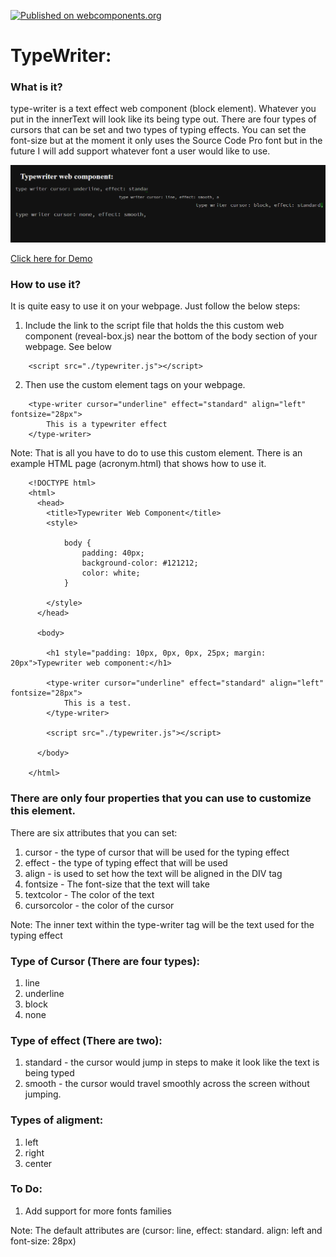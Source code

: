 [![Published on webcomponents.org](https://img.shields.io/badge/webcomponents.org-published-blue.svg)](https://www.webcomponents.org/element/owner/my-element)
# TypeWriter:

### What is it?
type-writer is a text effect web component (block element). Whatever you put in the innerText will look like
its being type out. There are four types of cursors that can be set and two types of typing effects.  You can set 
the font-size but at the moment it only uses the Source Code Pro font but in the future I will add support
whatever font a user would like to use.

![Alt text](https://github.com/mmgrant73/typewriter/blob/master/typewriter.png?raw=true "Image-TypeWriter")

[Click here for Demo](https://mmgrant73.github.io/revealbox/typewriter.html) 

### How to use it?
It is quite easy to use it on your webpage. Just follow the below steps:

1. Include the link to the script file that holds the this custom web component (reveal-box.js) near the bottom of 
   the body section of your webpage.  See below
   
```
    <script src="./typewriter.js"></script>
```

2.  Then use the custom element tags on your webpage.

```
    <type-writer cursor="underline" effect="standard" align="left" fontsize="28px">
        This is a typewriter effect
    </type-writer>
```

Note: That is all you have to do to use this custom element.  There is an example HTML page (acronym.html) that shows how to use it.

```
    <!DOCTYPE html>
    <html>
      <head>
        <title>Typewriter Web Component</title>
        <style>
       
            body {
                padding: 40px;
                background-color: #121212;
                color: white;
            }
            
        </style>
      </head>
      
      <body>
      
        <h1 style="padding: 10px, 0px, 0px, 25px; margin: 20px">Typewriter web component:</h1>

        <type-writer cursor="underline" effect="standard" align="left" fontsize="28px">
            This is a test.
        </type-writer>

        <script src="./typewriter.js"></script>

      </body>
      
    </html>
```

### There are only four properties that you can use to customize this element.

There are six attributes that you can set:
1. cursor - the type of cursor that will be used for the typing effect
2. effect - the type of typing effect that will be used
3. align - is used to set how the text will be aligned in the DIV tag
4. fontsize - The font-size that the text will take
5. textcolor - The color of the text
6. cursorcolor - the color of the cursor

Note: The inner text within the type-writer tag will be the text used for the typing effect

### Type of Cursor (There are four types):
1. line
2. underline
3. block
4. none

### Type of effect (There are two):
1. standard - the cursor would jump in steps to make it look like the text is being typed
2. smooth - the cursor would travel smoothly across the screen without jumping.

### Types of aligment:
1. left
2. right
3. center

### To Do:
1. Add support for more fonts families

Note: The default attributes are (cursor: line, effect: standard. align: left and font-size: 28px)
